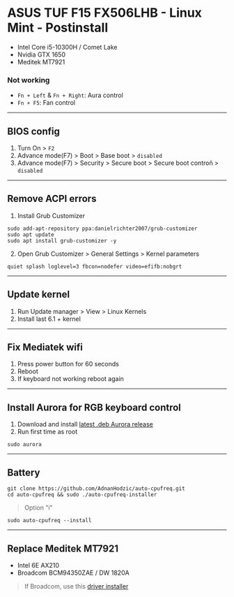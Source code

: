 # ASUS TUF F15 FX506LHB - Linux Mint - Postinstall

* Intel Core i5-10300H / Comet Lake
* Nvidia GTX 1650
* Meditek MT7921

### Not working
* `Fn + Left` & `Fn + Right`: Aura control
* `Fn + F5`: Fan control

---

## BIOS config
1. Turn On > `F2`
2. Advance mode(F7) > Boot > Base boot > `disabled`
3. Advance mode(F7) > Security > Secure boot > Secure boot controñ > `disabled`
   
---


## Remove ACPI errors
1. Install Grub Customizer
```
sudo add-apt-repository ppa:danielrichter2007/grub-customizer
sudo apt update
sudo apt install grub-customizer -y
```
2. Open Grub Customizer > General Settings > Kernel parameters
```
quiet splash loglevel=3 fbcon=nodefer video=efifb:nobgrt
```

---

## Update kernel
1. Run Update manager > View > Linux Kernels
2. Install last 6.1 + kernel

---

## Fix Mediatek wifi
1. Press power button for 60 seconds
2. Reboot
3. If keyboard not working reboot again  
   
---

## Install Aurora for RGB keyboard control
1. Download and install [latest .deb Aurora release](https://github.com/legacyO7/Aurora/releases/latest/)
2. Run first time as root
```
sudo aurora
```

---

## Battery
```
git clone https://github.com/AdnanHodzic/auto-cpufreq.git
cd auto-cpufreq && sudo ./auto-cpufreq-installer
```
> Option "i"
```
sudo auto-cpufreq --install
```

---

## Replace Meditek MT7921
* Intel 6E AX210
* Broadcom BCM94350ZAE / DW 1820A
> If Broadcom, use this [driver installer](https://github.com/lucasgabmoreno/bashinstallers/tree/main/bcm43x)
